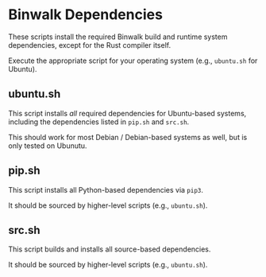 # Binwalk Dependencies

These scripts install the required Binwalk build and runtime system dependencies, except for the Rust compiler itself.

Execute the appropriate script for your operating system (e.g., `ubuntu.sh` for Ubuntu).

## ubuntu.sh

This script installs *all* required dependencies for Ubuntu-based systems, including the dependencies listed in `pip.sh` and `src.sh`.

This should work for most Debian / Debian-based systems as well, but is only tested on Ubunutu.

## pip.sh

This script installs all Python-based dependencies via `pip3`.

It should be sourced by higher-level scripts (e.g., `ubuntu.sh`).

## src.sh

This script builds and installs all source-based dependencies.

It should be sourced by higher-level scripts (e.g., `ubuntu.sh`).

